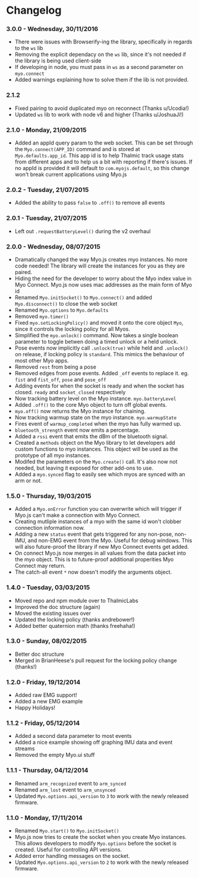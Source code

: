 # Changelog

### 3.0.0 - Wednesday, 30/11/2016
- There were issues with Browserify-ing the library, specifically in regards to the `ws` lib
- Removing the explicit dependacy on the `ws` lib, since it's not needed if the library is being used client-side
- If developing in node, you must pass in `ws` as a second parameter on `myo.connect`
- Added warnings explaining how to solve them if the lib is not provided.

### 2.1.2
- Fixed pairing to avoid duplicated myo on reconnect (Thanks u/Ucodia!)
- Updated `ws` lib to work with node v6 and higher (Thanks u/JoshuaJi!)

### 2.1.0 - Monday, 21/09/2015
* Added an appId query param to the web socket. This can be set through the `Myo.connect(APP_ID)` command and is stored at `Myo.defaults.app_id`. This app id is to help Thalmic track usage stats from different apps and to help us a bit with reporting if there's issues. If no appId is provided it will default to `com.myojs.default`, so this change won't break current applications using Myo.js

### 2.0.2 - Tuesday, 21/07/2015
* Added the ability to pass `false` to `.off()` to remove all events

### 2.0.1 - Tuesday, 21/07/2015
* Left out `.requestBatteryLevel()` during the v2 overhaul

### 2.0.0 - Wednesday, 08/07/2015
* Dramatically changed the way Myo.js creates myo instances. No more code needed! The library will create the instances for you as they are paired.
* Hiding the need for the developer to worry about the Myo index value in Myo Connect. Myo.js now uses mac addresses as the main form of Myo id
* Renamed `Myo.initSocket()` to `Myo.connect()` and added `Myo.disconnect()` to close the web socket
* Renamed `Myo.options` to `Myo.defaults`
* Removed `myo.timer()`
* Fixed `myo.setLockingPolicy()` and moved it onto the core object `Myo`, since it controls the locking policy for all Myos.
* Simplified the `myo.unlock()` command. Now takes a single boolean parameter to toggle betwen doing a timed unlock or a held unlock.
* Pose events now implicitly call `.unlock(true)` while held and `.unlock()` on release, if locking policy is `standard`. This mimics the behaviour of most other Myo apps.
* Removed `rest` from being a pose
* Removed edges from pose events. Added `_off` events to replace it. eg. `fist` and `fist_off`, `pose` and `pose_off`
* Adding events for when the socket is ready and when the socket has closed. `ready` and `socket_closed` respectively
* Now tracking battery level on the Myo instance. `myo.batteryLevel`
* Added `.off()` to the core Myo object to turn off global events.
* `myo.off()` now returns the Myo instance for chaining.
* Now tracking warmup state on the myo instance. `myo.warmupState`
* Fires event of `warmup_completed` when the myo has fully warmed up.
* `bluetooth_strength` event now emits a percentage.
* Added a `rssi` event that emits the dBm of the bluetooth signal.
* Created a `methods` object on the Myo library to let developers add custom functions to myo instances. This object will be used as the prototype of all myo instances.
* Modifed the parameters on the `Myo.create()` call. It's also now not needed, but leaving it exposed for other add-ons to use.
* Added a `myo.synced` flag to easily see which myos are synced with an arm or not.





### 1.5.0 - Thursday, 19/03/2015
* Added a `Myo.onError` function you can overwrite which will trigger if Myo.js can't make a connection with Myo Connect.
* Creating mutliple instances of a myo with the same id won't clobber connection information now.
* Adding a new `status` event that gets triggered for any non-pose, non-IMU, and non-EMG event from the Myo. Useful for debug windows. This will also future-proof the library if new Myo Connect events get added.
* On connect Myo.js now merges in all values from the data packet into the myo object. This is to future-proof additional properities Myo Connect may return.
* The catch-all event `*` now doesn't modify the arguments object.



### 1.4.0 - Tuesday, 03/03/2015
* Moved repo and npm module over to ThalmicLabs
* Improved the doc structure (again)
* Moved the existing issues over
* Updated the locking policy (thanks andrebower!)
* Added better quaternion math (thanks freehaha!)

### 1.3.0 - Sunday, 08/02/2015
* Better doc structure
* Merged in BrianHeese's pull request for the locking policy change (thanks!)

### 1.2.0 - Friday, 19/12/2014
* Added raw EMG support!
* Added a new EMG example
* Happy Holidays!

### 1.1.2 - Friday, 05/12/2014
* Added a second data parameter to most events
* Added a nice example showing off graphing IMU data and event streams
* Removed the empty Myo.ui stuff

### 1.1.1 - Thursday, 04/12/2014

* Renamed `arm_recognized` event to `arm_synced`
* Renamed `arm_lost` event to `arm_unsynced`
* Updated `Myo.options.api_version` to `3` to work with the newly released firmware.

### 1.1.0 - Monday, 17/11/2014

* Renamed `Myo.start()` to `Myo.initSocket()`
* Myo.js now tries to create the socket when you create Myo instances. This allows developers to modify `Myo.options` before the socket is created. Useful for controlling API versions.
* Added error handling messages on the socket.
* Updated `Myo.options.api_version` to `2` to work with the newly released firmware.